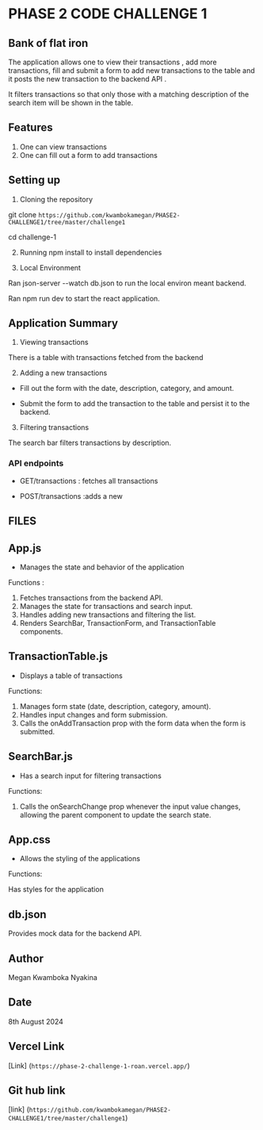 # PHASE 2 CODE CHALLENGE 1

## Bank of flat iron

The application allows one to view their transactions , add more transactions, fill and submit a form to add new transactions to the table and it posts the new transaction to the backend API . 

It filters transactions so that only those with a matching description of the search item will be shown in the table.

## Features

1. One can view transactions
2. One can fill out a form to add transactions

## Setting up

1. Cloning the repository

git clone `https://github.com/kwambokamegan/PHASE2-CHALLENGE1/tree/master/challenge1`

cd challenge-1

2. Running npm install to install dependencies

3. Local Environment
 
 Ran json-server --watch db.json to run the  local environ meant backend.

 Ran  npm run dev to start the react application.

 ## Application Summary

 1. Viewing transactions 

 There is a table with transactions fetched from the backend

2. Adding a new transactions

* Fill out the form with the date, description, category, and amount.

* Submit the form to add the transaction to the table and persist it to the backend.

3. Filtering transactions 

The search bar filters transactions by description.

### API endpoints

* GET/transactions : fetches all transactions

* POST/transactions :adds a new 

## FILES 

## App.js

* Manages the state and behavior of the application

Functions :

1. Fetches transactions from the backend API.
2. Manages the state for transactions and search input.
3. Handles adding new transactions and filtering the list.
4. Renders SearchBar, TransactionForm, and TransactionTable components.
  

## TransactionTable.js

* Displays a table of transactions

Functions:

1. Manages form state (date, description, category, amount).
2. Handles input changes and form submission.
3. Calls the onAddTransaction prop with the form data when the form is submitted.

## SearchBar.js

* Has a search input for filtering transactions

Functions:

1. Calls the onSearchChange prop whenever the input value changes, allowing the parent component to update the search state.

## App.css

* Allows the styling of the applications

Functions:

Has styles for the application

## db.json

Provides mock data for the backend API.


## Author 

Megan Kwamboka  Nyakina

## Date

8th August 2024

##   Vercel Link

[Link] (`https://phase-2-challenge-1-roan.vercel.app/`)

## Git hub link

[link] (`https://github.com/kwambokamegan/PHASE2-CHALLENGE1/tree/master/challenge1`)









